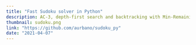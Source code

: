 ```yaml
---
title: "Fast Sudoku solver in Python"
description: AC-3, depth-first search and backtracking with Min-Remaining Value and forward checking.
thumbnail: sudoku.png
link: "https://github.com/aurbano/sudoku_py"
date: "2021-04-07"
---
```

